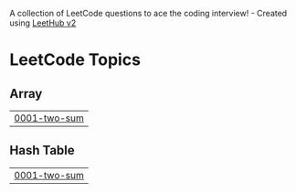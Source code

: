 A collection of LeetCode questions to ace the coding interview! - Created using [LeetHub v2](https://github.com/arunbhardwaj/LeetHub-2.0)
<!---LeetCode Topics Start-->
# LeetCode Topics
## Array
|  |
| ------- |
| [0001-two-sum](https://github.com/akashpratapsing/LeetCode/tree/master/0001-two-sum) |
## Hash Table
|  |
| ------- |
| [0001-two-sum](https://github.com/akashpratapsing/LeetCode/tree/master/0001-two-sum) |
<!---LeetCode Topics End-->